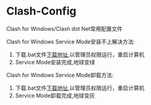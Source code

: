 # Clash-Config
Clash for Windows/Clash dot Net常用配置文件

Clash for Windows Service Mode安装不上解决方法:

1. 下载.bat文件[下载地址](https://raw.githubusercontent.com/HXHGTS/Clash-Config/main/service_install.bat),以管理员权限运行，重启计算机
2. Service Mode安装完成,地球变绿

Clash for Windows Service Mode卸载方法:

1. 下载.bat文件[下载地址](https://raw.githubusercontent.com/HXHGTS/Clash-Config/main/service_install.bat),以管理员权限运行，重启计算机
2. Service Mode卸载完成,地球变灰
